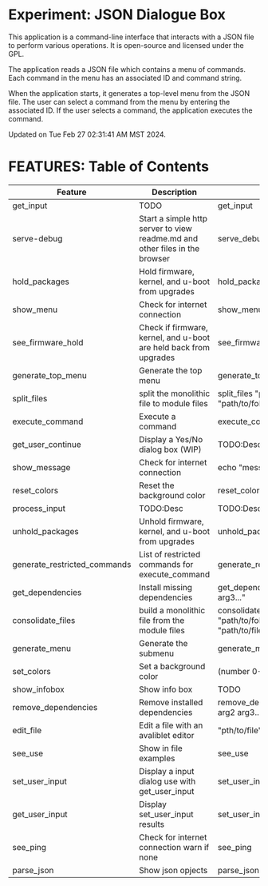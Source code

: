 # Experiment: JSON Dialogue Box
This application is a command-line interface that interacts with a JSON file to perform various operations. It is open-source and licensed under the GPL.

The application reads a JSON file which contains a menu of commands. Each command in the menu has an associated ID and command string.

When the application starts, it generates a top-level menu from the JSON file. The user can select a command from the menu by entering the associated ID. If the user selects a command, the application executes the command.

Updated on Tue Feb 27 02:31:41 AM MST 2024.

# FEATURES: Table of Contents
| Feature | Description | Example |
| --- | --- | --- |
| get_input | TODO | get_input | TODO:|
| serve-debug | Start a simple http server to view readme.md and other files in the browser | serve_debug | TODO:|
| hold_packages | Hold firmware, kernel, and u-boot from upgrades | hold_packages | TODO:|
| show_menu | Check for internet connection | show_menu | TODO:|
| see_firmware_hold | Check if firmware, kernel, and u-boot are held back from upgrades | see_firmware_hold | TODO:|
| generate_top_menu | Generate the top menu | generate_top_menu | TODO:|
| split_files | split the monolithic file to module files | split_files "path/to/file.sh" "path/to/folder" | TODO:|
| execute_command | Execute a command | execute_command | TODO:|
| get_user_continue | Display a Yes/No dialog box (WIP) | TODO:Desc | TODO:|
| show_message | Check for internet connection | echo "message" | show_message  | TODO:|
| reset_colors | Reset the background color | reset_colors | TODO:|
| process_input | TODO:Desc | TODO:Desc | TODO:|
| unhold_packages | Unhold firmware, kernel, and u-boot from upgrades | unhold_packages | TODO:|
| generate_restricted_commands | List of restricted commands for execute_command | generate_restricted_commands | TODO:|
| get_dependencies | Install missing dependencies | get_dependencies "arg1 arg2 arg3..." | TODO:|
| consolidate_files | build a monolithic file from the module files | consolidate_files "path/to/folder" "path/to/file.sh" | TODO:|
| generate_menu | Generate the submenu | generate_menu | TODO:|
| set_colors | Set a background color | (number 0-7) | TODO:|
| show_infobox | Show info box |  TODO | TODO:|
| remove_dependencies | Remove installed dependencies | remove_dependencies "arg1 arg2 arg3..." | TODO:|
| edit_file | Edit a file with an avaliblet editor | "pth/to/file" | TODO:|
| see_use | Show in file examples | see_use | TODO:|
| set_user_input | Display a input dialog use with get_user_input |  set_user_input | get_input | TODO:|
| get_user_input | Display set_user_input results |  set_user_input | get_user_input | TODO:|
| see_ping | Check for internet connection warn if none | see_ping | TODO:|
| parse_json | Show json opjects | parse_json | TODO:|


